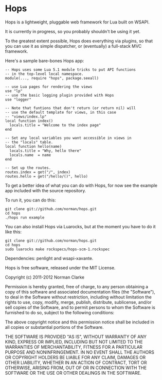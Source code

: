 # Hops

Hops is a lightweight, pluggable web framework for Lua built on WSAPI.

It is currently in progress, so you probably shouldn't be using it yet.

To the greatest extent possible, Hops does everything via plugins, so that you
can use it as simple dispatcher, or (eventually) a full-stack MVC
framework.

Here's a sample bare-bones Hops app:

    -- Hops uses some Lua 5.1 module tricks to put API functions
    -- in the top-level local namespace.
    module(..., require "hops", package.seeall)

    -- use Lua pages for rendering the views
    use "lp"
    -- use the basic logging plugin provided with Hops
    use "logger"

    -- Note that funtions that don't return (or return nil) will
    -- use the default template for views, in this case
    -- "views/index.lp"
    local function index()
      locals.title = "Welcome to the index page"
    end

    -- Set any local variables you want accessible in views in
    -- the "locals" table.
    local function hello(name)
      locals.title = "Why, hello there"
      locals.name  = name
    end

    -- Set up the routes.
    routes.index = get("/", index)
    routes.hello = get("/hello/()", hello)

To get a better idea of what you can do with Hops, for now see the example app
included with the source repository.

To run it, you can do this:

    git clone git://github.com/norman/hops.git
    cd hops
    ./hops run example

You can also install Hops via Luarocks, but at the moment you have to do it like this:

    git clone git://github.com/norman/hops.git
    cd hops
    sudo luarocks make rockspecs/hops-scm-1.rockspec

Dependencies: penlight and wsapi-xavante.

Hops is free software, released under the MIT License.

Copyright (c) 2011-2012 Norman Clarke

Permission is hereby granted, free of charge, to any person obtaining a copy of
this software and associated documentation files (the "Software"), to deal in
the Software without restriction, including without limitation the rights to
use, copy, modify, merge, publish, distribute, sublicense, and/or sell copies
of the Software, and to permit persons to whom the Software is furnished to do
so, subject to the following conditions:

The above copyright notice and this permission notice shall be included in all
copies or substantial portions of the Software.

THE SOFTWARE IS PROVIDED "AS IS", WITHOUT WARRANTY OF ANY KIND, EXPRESS OR
IMPLIED, INCLUDING BUT NOT LIMITED TO THE WARRANTIES OF MERCHANTABILITY,
FITNESS FOR A PARTICULAR PURPOSE AND NONINFRINGEMENT. IN NO EVENT SHALL THE
AUTHORS OR COPYRIGHT HOLDERS BE LIABLE FOR ANY CLAIM, DAMAGES OR OTHER
LIABILITY, WHETHER IN AN ACTION OF CONTRACT, TORT OR OTHERWISE, ARISING FROM,
OUT OF OR IN CONNECTION WITH THE SOFTWARE OR THE USE OR OTHER DEALINGS IN THE
SOFTWARE.
